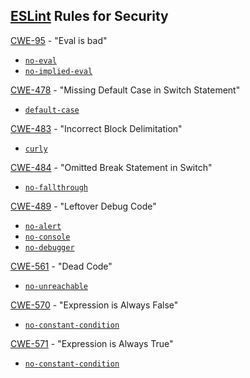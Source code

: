 [ESLint](http://eslint.org/) Rules for Security
-------------------------

[CWE-95](https://cwe.mitre.org/data/definitions/95) - "Eval is bad"
  - [`no-eval`](http://eslint.org/docs/rules/no-eval)
  - [`no-implied-eval`](http://eslint.org/docs/rules/no-implied-eval)

[CWE-478](https://cwe.mitre.org/data/definitions/478) - "Missing Default Case in Switch Statement"
  - [`default-case`](http://eslint.org/docs/rules/default-case)

[CWE-483](https://cwe.mitre.org/data/definitions/483) - "Incorrect Block Delimitation"
  - [`curly`](http://eslint.org/docs/rules/curly)

[CWE-484](https://cwe.mitre.org/data/definitions/484) - "Omitted Break Statement in Switch"
  - [`no-fallthrough`](http://eslint.org/docs/rules/no-fallthrough)

[CWE-489](https://cwe.mitre.org/data/definitions/489) - "Leftover Debug Code"
  - [`no-alert`](http://eslint.org/docs/rules/no-alert)
  - [`no-console`](http://eslint.org/docs/rules/no-console)
  - [`no-debugger`](http://eslint.org/docs/rules/no-debugger)

[CWE-561](https://cwe.mitre.org/data/definitions/561) - "Dead Code"
  - [`no-unreachable`](http://eslint.org/docs/rules/no-unreachable)

[CWE-570](https://cwe.mitre.org/data/definitions/570) - "Expression is Always False"
  - [`no-constant-condition`](http://eslint.org/docs/rules/no-constant-condition)

[CWE-571](https://cwe.mitre.org/data/definitions/570) - "Expression is Always True"
  - [`no-constant-condition`](http://eslint.org/docs/rules/no-constant-condition)
